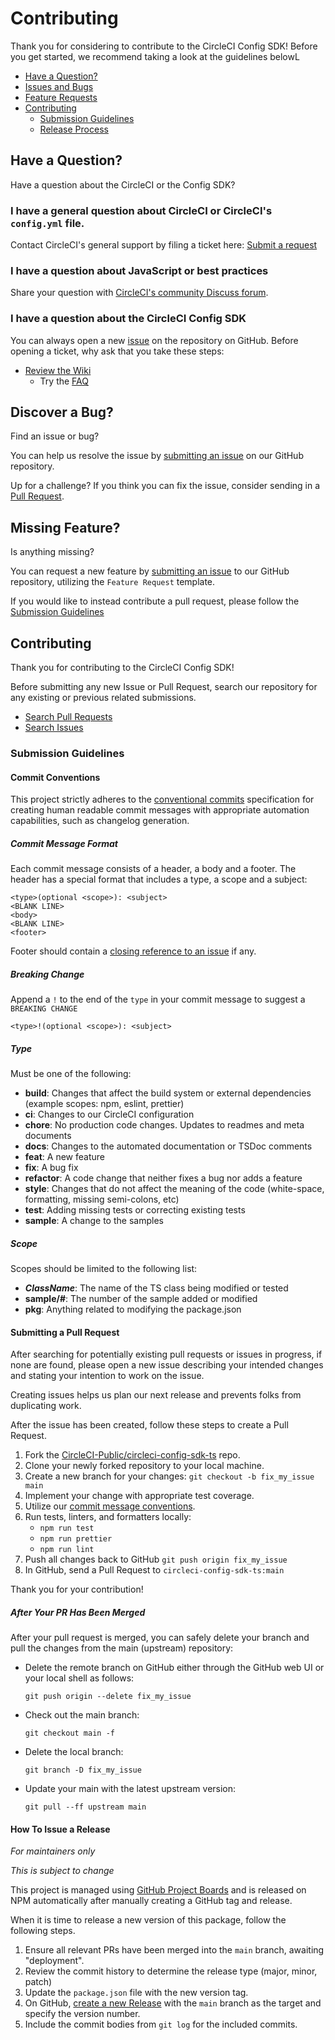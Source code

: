 # Contributing

Thank you for considering to contribute to the CircleCI Config SDK! Before you
get started, we recommend taking a look at the guidelines belowL

- [Have a Question?](#question)
- [Issues and Bugs](#issue)
- [Feature Requests](#feature)
- [Contributing](#contribute)
  - [Submission Guidelines](#guidelines)
  - [Release Process](#release)

## <a name="question"></a>Have a Question?

Have a question about the CircleCI or the Config SDK?

### I have a general question about CircleCI or CircleCI's `config.yml` file.

Contact CircleCI's general support by filing a ticket here:
[Submit a request](https://support.circleci.com/hc/en-us/requests/new)

### I have a question about JavaScript or best practices

Share your question with
[CircleCI's community Discuss forum](https://discuss.circleci.com/).

### I have a question about the CircleCI Config SDK

You can always open a new [issue]() on the repository on GitHub. Before opening
a ticket, why ask that you take these steps:

- [Review the Wiki](https://github.com/CircleCI-Public/circleci-config-sdk-ts/wiki)
  - Try the
    [FAQ](https://github.com/CircleCI-Public/circleci-config-sdk-ts/wiki/FAQ)

## <a name="issue"></a>Discover a Bug?

Find an issue or bug?

You can help us resolve the issue by
[submitting an issue](https://github.com/CircleCI-Public/circleci-config-sdk-ts/issues)
on our GitHub repository.

Up for a challenge? If you think you can fix the issue, consider sending in a
[Pull Request](#pull).

## <a name="feature"></a>Missing Feature?

Is anything missing?

You can request a new feature by
[submitting an issue](https://github.com/CircleCI-Public/circleci-config-sdk-ts/issues)
to our GitHub repository, utilizing the `Feature Request` template.

If you would like to instead contribute a pull request, please follow the
[Submission Guidelines](#guidelines)

## <a name="contribute"></a>Contributing

Thank you for contributing to the CircleCI Config SDK!

Before submitting any new Issue or Pull Request, search our repository for any
existing or previous related submissions.

- [Search Pull Requests](https://github.com/CircleCI-Public/circleci-config-sdk-ts/pulls?q=)
- [Search Issues](https://github.com/CircleCI-Public/circleci-config-sdk-ts/issues?q=)

### <a name="guidelines"></a>Submission Guidelines

#### <a name="commit"></a>Commit Conventions

This project strictly adheres to the
[conventional commits](https://www.conventionalcommits.org/en/v1.0.0/)
specification for creating human readable commit messages with appropriate
automation capabilities, such as changelog generation.

##### Commit Message Format

Each commit message consists of a header, a body and a footer. The header has a
special format that includes a type, a scope and a subject:

```
<type>(optional <scope>): <subject>
<BLANK LINE>
<body>
<BLANK LINE>
<footer>
```

Footer should contain a
[closing reference to an issue](https://help.github.com/articles/closing-issues-via-commit-messages/)
if any.

##### Breaking Change

Append a `!` to the end of the `type` in your commit message to suggest a
`BREAKING CHANGE`

```
<type>!(optional <scope>): <subject>
```

##### Type

Must be one of the following:

- **build**: Changes that affect the build system or external dependencies
  (example scopes: npm, eslint, prettier)
- **ci**: Changes to our CircleCI configuration
- **chore**: No production code changes. Updates to readmes and meta documents
- **docs**: Changes to the automated documentation or TSDoc comments
- **feat**: A new feature
- **fix**: A bug fix
- **refactor**: A code change that neither fixes a bug nor adds a feature
- **style**: Changes that do not affect the meaning of the code (white-space,
  formatting, missing semi-colons, etc)
- **test**: Adding missing tests or correcting existing tests
- **sample**: A change to the samples

##### Scope

Scopes should be limited to the following list:

- _**ClassName**_: The name of the TS class being modified or tested
- **sample/#**: The number of the sample added or modified
- **pkg**: Anything related to modifying the package.json

#### <a name="pull"></a>Submitting a Pull Request

After searching for potentially existing pull requests or issues in progress, if
none are found, please open a new issue describing your intended changes and
stating your intention to work on the issue.

Creating issues helps us plan our next release and prevents folks from
duplicating work.

After the issue has been created, follow these steps to create a Pull Request.

1. Fork the
   [CircleCI-Public/circleci-config-sdk-ts](https://github.com/CircleCI-Public/circleci-config-sdk-ts)
   repo.
1. Clone your newly forked repository to your local machine.
1. Create a new branch for your changes: `git checkout -b fix_my_issue main`
1. Implement your change with appropriate test coverage.
1. Utilize our [commit message conventions](commit).
1. Run tests, linters, and formatters locally:
   - `npm run test`
   - `npm run prettier`
   - `npm run lint`
1. Push all changes back to GitHub `git push origin fix_my_issue`
1. In GitHub, send a Pull Request to `circleci-config-sdk-ts:main`

Thank you for your contribution!

##### After Your PR Has Been Merged

After your pull request is merged, you can safely delete your branch and pull
the changes from the main (upstream) repository:

- Delete the remote branch on GitHub either through the GitHub web UI or your
  local shell as follows:

  ```shell
  git push origin --delete fix_my_issue
  ```

- Check out the main branch:

  ```shell
  git checkout main -f
  ```

- Delete the local branch:

  ```shell
  git branch -D fix_my_issue
  ```

- Update your main with the latest upstream version:

  ```shell
  git pull --ff upstream main
  ```

#### <a name="release"></a>How To Issue a Release

_For maintainers only_

_This is subject to change_

This project is managed using
[GitHub Project Boards](https://github.com/CircleCI-Public/circleci-config-sdk-ts/projects)
and is released on NPM automatically after manually creating a GitHub tag and
release.

When it is time to release a new version of this package, follow the following
steps.

1. Ensure all relevant PRs have been merged into the `main` branch, awaiting
   "deployment".
2. Review the commit history to determine the release type (major, minor, patch)
3. Update the `package.json` file with the new version tag.
4. On GitHub,
   [create a new Release](https://github.com/CircleCI-Public/circleci-config-sdk-ts/releases/new)
   with the `main` branch as the target and specify the version number.
5. Include the commit bodies from `git log` for the included commits.
